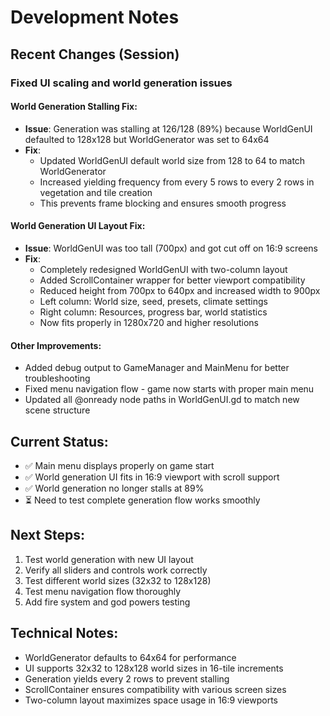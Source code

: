 # Development Notes

## Recent Changes (Session)

### Fixed UI scaling and world generation issues

#### World Generation Stalling Fix:
- **Issue**: Generation was stalling at 126/128 (89%) because WorldGenUI defaulted to 128x128 but WorldGenerator was set to 64x64
- **Fix**: 
  - Updated WorldGenUI default world size from 128 to 64 to match WorldGenerator
  - Increased yielding frequency from every 5 rows to every 2 rows in vegetation and tile creation
  - This prevents frame blocking and ensures smooth progress

#### World Generation UI Layout Fix:
- **Issue**: WorldGenUI was too tall (700px) and got cut off on 16:9 screens
- **Fix**:
  - Completely redesigned WorldGenUI with two-column layout
  - Added ScrollContainer wrapper for better viewport compatibility
  - Reduced height from 700px to 640px and increased width to 900px
  - Left column: World size, seed, presets, climate settings
  - Right column: Resources, progress bar, world statistics
  - Now fits properly in 1280x720 and higher resolutions

#### Other Improvements:
- Added debug output to GameManager and MainMenu for better troubleshooting
- Fixed menu navigation flow - game now starts with proper main menu
- Updated all @onready node paths in WorldGenUI.gd to match new scene structure

## Current Status:
- ✅ Main menu displays properly on game start
- ✅ World generation UI fits in 16:9 viewport with scroll support
- ✅ World generation no longer stalls at 89%
- ⏳ Need to test complete generation flow works smoothly

## Next Steps:
1. Test world generation with new UI layout
2. Verify all sliders and controls work correctly
3. Test different world sizes (32x32 to 128x128)
4. Test menu navigation flow thoroughly
5. Add fire system and god powers testing

## Technical Notes:
- WorldGenerator defaults to 64x64 for performance
- UI supports 32x32 to 128x128 world sizes in 16-tile increments  
- Generation yields every 2 rows to prevent stalling
- ScrollContainer ensures compatibility with various screen sizes
- Two-column layout maximizes space usage in 16:9 viewports